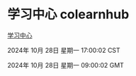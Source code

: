 # 学习中心 colearnhub
[学习中心](http://219.139.197.74:56308/colearnhub/)

2024年 10月 28日 星期一 17:00:02 CST

2024年 10月 28日 星期一 09:00:02 GMT
